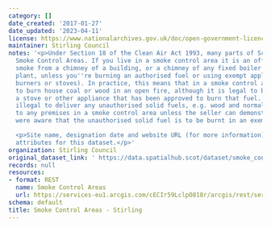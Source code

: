 ```yaml
---
category: []
date_created: '2017-01-27'
date_updated: '2023-04-11'
license: https://www.nationalarchives.gov.uk/doc/open-government-licence/version/3/
maintainer: Stirling Council
notes: '<p>Under Section 18 of the Clean Air Act 1993, many parts of Scotland are
  Smoke Control Areas. If you live in a smoke control area it is an offence to produce
  smoke from a chimney of a building, or a chimney of any fixed boiler or industrial
  plant, unless you''re burning an authorised fuel or using exempt appliances (e.g.
  burners or stoves). In practice, this means that in a smoke control area it is illegal
  to burn house coal or wood in an open fire, although it is legal to burn these in
  a stove or other appliance that has been approved to burn that fuel. It is also
  illegal to deliver any unauthorised solid fuels, e.g. wood and normal house coal,
  to any premises in a smoke control area unless the seller can demonstrate that they
  were aware that the unauthorised solid fuel is to be burnt in an exempt appliance.</p>

  <p>Site name, designation date and website URL (for more information) are now mandatory
  attributes for this dataset.</p>'
organization: Stirling Council
original_dataset_link: ' https://data.spatialhub.scot/dataset/smoke_control_areas-st'
records: null
resources:
- format: REST
  name: Smoke Control Areas
  url: https://services-eu1.arcgis.com/cECIr59LclpO818r/arcgis/rest/services/Environmental_Smoke_Control_Areas_Stirling/FeatureServer/13/query?outFields=*&where=1%3D1
schema: default
title: Smoke Control Areas - Stirling
---
```


